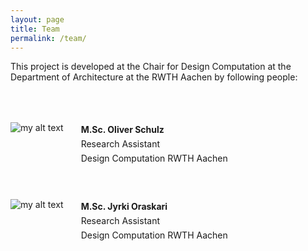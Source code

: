 ```yaml
---
layout: page
title: Team
permalink: /team/
---
```

This project is developed at the Chair for Design Computation at the Department of Architecture at the RWTH Aachen by following people:

<div style="display: flex; flex-direction: column">
    <div style="display: flex; flex-direction: row; align-items:flex-start; padding-top: 50px;">
        <img src="{{site.baseurl}}/images/Team/Oliver.png" alt="my alt text"/>
        <div style="width: 25px"></div>
        <div style="display: flex; flex-direction: column;">
                <b style="margin: 3px;">
                M.Sc. Oliver Schulz
                </b>
                <p style="margin: 3px;">
                Research Assistant
                </p>
                <p style="margin: 3px;">
                Design Computation RWTH Aachen
                </p>
                <div style="display:flex; flex-direction:row;">
                    <a style="padding:2px;" href="https://www.linkedin.com/in/{{ site.footer-links.linkedin }}"><i class="svg-icon linkedin"></i></a>
                    <a style="padding:2px;" href="https://github.com/contextaware-imageacquisition"><i class="svg-icon github"></i></a>
                    <a style="padding:2px;" href="mailto:{{ site.footer-links.email }}"><i class="svg-icon researchgate"></i></a>
                    <a style="padding:2px;" href="mailto:{{ site.footer-links.email }}"><i class="svg-icon email"></i></a>
                </div>
            </div>
    </div>
    <div style="display: flex; flex-direction: row; align-items:flex-start; padding-top: 50px;">
        <img src="{{site.baseurl}}/images/Team/Jyrki.png" alt="my alt text"/>
        <div style="width: 25px"></div>
            <div style="display: flex; flex-direction: column;">
                <b style="margin: 3px;">
                M.Sc. Jyrki Oraskari
                </b>
                <p style="margin: 3px;">
                Research Assistant
                </p>
                <p style="margin: 3px;">
                Design Computation RWTH Aachen
                </p>
                <div style="display:flex; flex-direction:row;">
                    <a style="padding:2px;" href="https://www.linkedin.com/in/{{ site.footer-links.linkedin }}"><i class="svg-icon linkedin"></i></a>
                    <a style="padding:2px;" href="https://github.com/contextaware-imageacquisition"><i class="svg-icon github"></i></a>
                    <a style="padding:2px;" href="mailto:{{ site.footer-links.email }}"><i class="svg-icon researchgate"></i></a>
                    <a style="padding:2px;" href="mailto:{{ site.footer-links.email }}"><i class="svg-icon email"></i></a>
                </div>
        </div>
    </div>
</div>